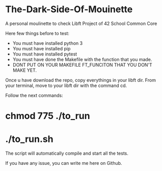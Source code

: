 # The-Dark-Side-Of-Mouinette
A personal moulinette to check Libft Project of 42 School Common Core

Here few things before to test:

  - You must have installed python 3
  - You must have installed pip
  - You must have installed pytest
  - You must have done the Makefile with the function that you made.
  - DONT PUT ON YOUR MAKEFILE FT_FUNCITON THAT YOU DON'T MAKE YET.
  
Once u have download the repo, copy everythings in your libft dir. 
From your terminal, move to your libft dir with the command cd.

Follow the next commands:
 
# chmod 775 ./to_run
# ./to_run.sh

The script will automatically compile and start all the tests.

If you have any issue, you can write me here on Github.
